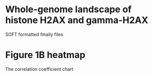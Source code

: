 # Whole-genome landscape of histone H2AX and gamma-H2AX
SOFT formatted fmaily files
# Figure 1B heatmap 
The correlation coefficient chart
